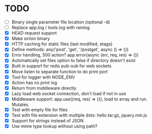 # TODO

* [ ] Binary single parameter file location (optional -d)
* [ ] Replace app.log / tools.log with rainlog
* [x] HEAD request support
* [x] Make sirloin binary
* [x] HTTP caching for static files (last modified, etags)
* [x] Define methods: any('post', 'get', '/postget', async () => {})
* [x] Error handling, 500 action? app.error(async (err, req, res) => {})
* [x] Automatically set files option to false if directory doesn't exist
* [x] Built in support for redis pub-sub for web sockets
* [x] Move listen to separate function to do print port
* [x] Tool for logger with NODE_ENV
* [x] Action has no print log
* [x] Return from middleware directly
* [x] Lazy load web socket connection, don't load if not in use
* [x] Middleware support: app.use((req, res) => {}), load to array and run. Mutates.
* [x] Test with empty file for files
* [x] Test with file extension with multiple dots: hello.tar.gz, jquery.min.js
* [x] Support for strings instead of JSON
* [x] Use mime type lookup without using path?